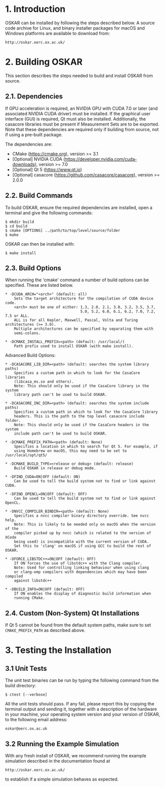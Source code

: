 
# 1. Introduction

OSKAR can be installed by following the steps described below.
A source code archive for Linux, and binary installer packages for
macOS and Windows platforms are available to download from:

    http://oskar.oerc.ox.ac.uk/


# 2. Building OSKAR

This section describes the steps needed to build and install OSKAR
from source.

## 2.1. Dependencies

If GPU acceleration is required, an NVIDIA GPU with CUDA 7.0 or later
(and associated NVIDIA CUDA driver) must be installed.
If the graphical user interface (GUI) is required, Qt must also be installed.
Additionally, the casacore libraries must be present if Measurement Sets
are to be exported. Note that these dependencies are required only if
building from source, not if using a pre-built package.

The dependencies are:

* CMake (https://cmake.org), version >= 3.1
* [Optional] NVIDIA CUDA (https://developer.nvidia.com/cuda-downloads), version >= 7.0
* [Optional] Qt 5 (https://www.qt.io)
* [Optional] casacore (https://github.com/casacore/casacore), version >= 2.0.0

## 2.2. Build Commands

To build OSKAR, ensure the required dependencies are installed,
open a terminal and give the following commands:

    $ mkdir build
    $ cd build
    $ cmake [OPTIONS] ../path/to/top/level/source/folder
    $ make

OSKAR can then be installed with:

    $ make install


## 2.3. Build Options

When running the 'cmake' command a number of build options can be specified.
These are listed below.

    * -DCUDA_ARCH="<arch>" (default: all)
        Sets the target architecture for the compilation of CUDA device code.
        <arch> must be one of either: 1.3, 2.0, 2.1, 3.0, 3.2, 3.5, 3.7,
                                      5.0, 5.2, 6.0, 6.1, 6.2, 7.0, 7.2, 7.5 or ALL.
        ALL is for all Kepler, Maxwell, Pascal, Volta and Turing architectures (>= 3.0).
        Multiple architectures can be specified by separating them with
        semi-colons.

    * -DCMAKE_INSTALL_PREFIX=<path> (default: /usr/local/)
        Path prefix used to install OSKAR (with make install).

Advanced Build Options:

    * -DCASACORE_LIB_DIR=<path> (default: searches the system library paths)
        Specifies a custom path in which to look for the CasaCore libraries
        (libcasa_ms.so and others).
        Note: This should only be used if the CasaCore library in the system
        library path can't be used to build OSKAR.

    * -DCASACORE_INC_DIR=<path> (default: searches the system include paths)
        Specifies a custom path in which to look for the CasaCore library
        headers. This is the path to the top level casacore include folder.
        Note: This should only be used if the CasaCore headers in the system
        include path can't be used to build OSKAR.

    * -DCMAKE_PREFIX_PATH=<path> (default: None)
        Specifies a location in which to search for Qt 5. For example, if
        using Homebrew on macOS, this may need to be set to /usr/local/opt/qt5/

    * -DCMAKE_BUILD_TYPE=<release or debug> (default: release)
        Build OSKAR in release or debug mode.

    * -DFIND_CUDA=ON|OFF (default: ON)
        Can be used to tell the build system not to find or link against CUDA.

    * -DFIND_OPENCL=ON|OFF (default: OFF)
        Can be used to tell the build system not to find or link against OpenCL.

    * -DNVCC_COMPILER_BINDIR=<path> (default: None)
        Specifies a nvcc compiler binary directory override. See nvcc help.
        Note: This is likely to be needed only on macOS when the version of the
        compiler picked up by nvcc (which is related to the version of XCode
        being used) is incompatible with the current version of CUDA.
        Set this to 'clang' on macOS if using GCC to build the rest of OSKAR.

    * -DFORCE_LIBSTDC++=ON|OFF (default: OFF)
        If ON forces the use of libstdc++ with the Clang compiler.
        Note: Used for controlling linking behaviour when using clang
        or clang-omp compilers with dependencies which may have been compiled
        against libstdc++

    * -DBUILD_INFO=ON|OFF (default: OFF)
        If ON enables the display of diagnostic build information when
        running CMake.

## 2.4. Custom (Non-System) Qt Installations

If Qt 5 cannot be found from the default system paths, make sure to set
`CMAKE_PREFIX_PATH` as described above.


# 3. Testing the Installation

## 3.1 Unit Tests

The unit test binaries can be run by typing the following command from the
build directory:

    $ ctest [--verbose]

All the unit tests should pass. If any fail, please report this by copying
the terminal output and sending it, together with a description of the
hardware in your machine, your operating system version and your version of
OSKAR, to the following email address:

    oskar@oerc.ox.ac.uk

## 3.2 Running the Example Simulation

With any fresh install of OSKAR, we recommend running the
example simulation described in the documentation found at

    http://oskar.oerc.ox.ac.uk/

to establish if a simple simulation behaves as expected.
